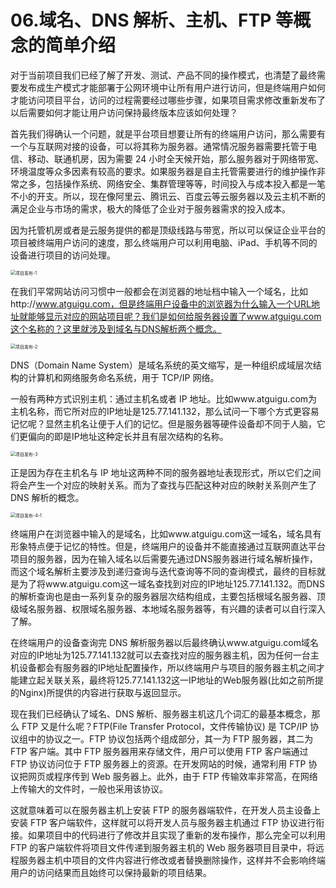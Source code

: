 # 06.域名、DNS 解析、主机、FTP 等概念的简单介绍

对于当前项目我们已经了解了开发、测试、产品不同的操作模式，也清楚了最终需要发布成生产模式才能部署于公网环境中让所有用户进行访问，但是终端用户如何才能访问项目平台，访问的过程需要经过哪些步骤，如果项目需求修改重新发布了以后需要如何才能让用户访问保持最终版本应该如何处理？

首先我们得确认一个问题，就是平台项目想要让所有的终端用户访问，那么需要有一个与互联网对接的设备，可以将其称为服务器。通常情况服务器需要托管于电信、移动、联通机房，因为需要 24 小时全天候开始，那么服务器对于网络带宽、环境温度等众多因素有较高的要求。如果服务器是自主托管需要进行的维护操作非常之多，包括操作系统、网络安全、集群管理等等，时间投入与成本投入都是一笔不小的开支。所以，现在像阿里云、腾讯云、百度云等云服务器以及云主机不断的满足企业与市场的需求，极大的降低了企业对于服务器需求的投入成本。

因为托管机房或者是云服务提供的都是顶级线路与带宽，所以可以保证企业平台的项目被终端用户访问的速度，那么终端用户可以利用电脑、iPad、手机等不同的设备进行项目的访问处理。

<img src="http://qn.chinavanes.com/qiniu_picGo/%E9%A1%B9%E7%9B%AE%E5%8F%91%E5%B8%83-1.png" alt="项目发布-1" style="zoom:50%;" />

在我们平常网站访问习惯中一般都会在浏览器的地址档中输入一个域名，比如http://www.atguigu.com，但是终端用户设备中的浏览器为什么输入一个URL地址就能够显示对应的网站项目呢？我们是如何给服务器设置了www.atguigu.com这个名称的？这里就涉及到域名与DNS解析两个概念。

<img src="http://qn.chinavanes.com/qiniu_picGo/%E9%A1%B9%E7%9B%AE%E5%8F%91%E5%B8%83-2.png" alt="项目发布-2" style="zoom:50%;" />

DNS（Domain Name System）是域名系统的英文缩写，是一种组织成域层次结构的计算机和网络服务命名系统，用于 TCP/IP 网络。

一般有两种方式识别主机：通过主机名或者 IP 地址。比如www.atguigu.com为主机名称，而它所对应的IP地址是125.77.141.132，那么试问一下哪个方式更容易记忆呢？显然主机名让便于人们的记忆。但是服务器等硬件设备却不同于人脑，它们更偏向的即是IP地址这种定长并且有层次结构的名称。

<img src="http://qn.chinavanes.com/qiniu_picGo/%E9%A1%B9%E7%9B%AE%E5%8F%91%E5%B8%83-3.png" alt="项目发布-3" style="zoom:50%;" />

正是因为存在主机名与 IP 地址这两种不同的服务器地址表现形式，所以它们之间将会产生一个对应的映射关系。而为了查找与匹配这种对应的映射关系则产生了 DNS 解析的概念。

<img src="http://qn.chinavanes.com/qiniu_picGo/%E9%A1%B9%E7%9B%AE%E5%8F%91%E5%B8%83-4-1.png" alt="项目发布-4-1" style="zoom:50%;" />

终端用户在浏览器中输入的是域名，比如www.atguigu.com这一域名，域名具有形象特点便于记忆的特性。但是，终端用户的设备并不能直接通过互联网直达平台项目的服务器，因为在输入域名以后需要先通过DNS服务器进行域名解析操作，而这个域名解析主要涉及到递归查询与迭代查询等不同的查询模式，最终的目标就是为了将www.atguigu.com这一域名查找到对应的IP地址125.77.141.132。而DNS的解析查询也是由一系列复杂的服务器层次结构组成，主要包括根域名服务器、顶级域名服务器、权限域名服务器、本地域名服务器等，有兴趣的读者可以自行深入了解。

在终端用户的设备查询完 DNS 解析服务器以后最终确认www.atguigu.com域名对应的IP地址为125.77.141.132就可以去查找对应的服务器主机，因为任何一台主机设备都会有服务器的IP地址配置操作，所以终端用户与项目的服务器主机之间才能建立起关联关系，最终将125.77.141.132这一IP地址的Web服务器(比如之前所提的Nginx)所提供的内容进行获取与返回显示。

现在我们已经确认了域名、DNS 解析、服务器主机这几个词汇的最基本概念，那么 FTP 又是什么呢？FTP(File Transfer Protocol，文件传输协议) 是 TCP/IP 协议组中的协议之一。FTP 协议包括两个组成部分，其一为 FTP 服务器，其二为 FTP 客户端。其中 FTP 服务器用来存储文件，用户可以使用 FTP 客户端通过 FTP 协议访问位于 FTP 服务器上的资源。在开发网站的时候，通常利用 FTP 协议把网页或程序传到 Web 服务器上。此外，由于 FTP 传输效率非常高，在网络上传输大的文件时，一般也采用该协议。

这就意味着可以在服务器主机上安装 FTP 的服务器端软件，在开发人员主设备上安装 FTP 客户端软件，这样就可以将开发人员与服务器主机通过 FTP 协议进行衔接。如果项目中的代码进行了修改并且实现了重新的发布操作，那么完全可以利用 FTP 的客户端软件将项目文件传递到服务器主机的 Web 服务器项目目录中，将远程服务器主机中项目的文件内容进行修改或者替换删除操作，这样并不会影响终端用户的访问结果而且始终可以保持最新的项目结果。
